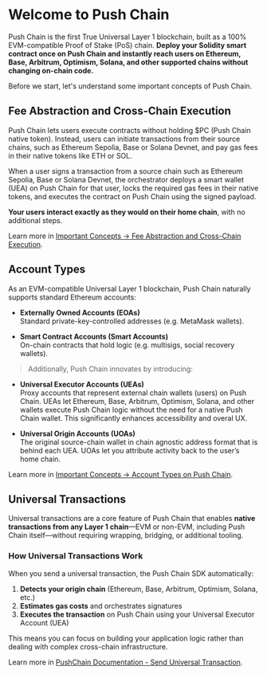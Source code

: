 # Welcome to Push Chain

Push Chain is the first True Universal Layer 1 blockchain, built as a 100% EVM-compatible Proof of Stake (PoS) chain. **Deploy your Solidity smart contract once on Push Chain and instantly reach users on Ethereum, Base, Arbitrum, Optimism, Solana, and other supported chains without changing on-chain code.**

Before we start, let's understand some important concepts of Push Chain.

## Fee Abstraction and Cross-Chain Execution

Push Chain lets users execute contracts without holding $PC (Push Chain native token). Instead, users can initiate transactions from their source chains, such as Ethereum Sepolia, Base or Solana Devnet, and pay gas fees in their native tokens like ETH or SOL.

When a user signs a transaction from a source chain such as Ethereum Sepolia, Base or Solana Devnet, the orchestrator deploys a smart wallet (UEA) on Push Chain for that user, locks the required gas fees in their native tokens, and executes the contract on Push Chain using the signed payload.

**Your users interact exactly as they would on their home chain**, with no additional steps.

Learn more in <a href="https://pushchain.github.io/push-chain-website/pr-preview/pr-1067/docs/chain/important-concepts/#fee-abstraction-and-cross-chain-execution" target="_blank">Important Concepts → Fee Abstraction and Cross-Chain Execution</a>.

## Account Types

As an EVM-compatible Universal Layer 1 blockchain, Push Chain naturally supports standard Ethereum accounts:

- **Externally Owned Accounts (EOAs)**<br />
  Standard private-key-controlled addresses (e.g. MetaMask wallets).

- **Smart Contract Accounts (Smart Accounts)**<br />
  On-chain contracts that hold logic (e.g. multisigs, social recovery wallets).

> Additionally, Push Chain innovates by introducing:

- **Universal Executor Accounts (UEAs)**<br />
  Proxy accounts that represent external chain wallets (users) on Push Chain.
  UEAs let Ethereum, Base, Arbitrum, Optimism, Solana, and other wallets execute Push Chain logic without the need for a native Push Chain wallet. This significantly enhances accessibility and overal UX.

- **Universal Origin Accounts (UOAs)**<br />
  The original source-chain wallet in chain agnostic address format that is behind each UEA.
  UOAs let you attribute activity back to the user’s home chain.

Learn more in <a href="https://pushchain.github.io/push-chain-website/pr-preview/pr-1067/docs/chain/important-concepts/#account-types-on-push-chain" target="_blank">Important Concepts → Account Types on Push Chain</a>.

## Universal Transactions

Universal transactions are a core feature of Push Chain that enables **native transactions from any Layer 1 chain**—EVM or non-EVM, including Push Chain itself—without requiring wrapping, bridging, or additional tooling.

### How Universal Transactions Work

When you send a universal transaction, the Push Chain SDK automatically:

1. **Detects your origin chain** (Ethereum, Base, Arbitrum, Optimism, Solana, etc.)
2. **Estimates gas costs** and orchestrates signatures
3. **Executes the transaction** on Push Chain using your Universal Executor Account (UEA)

This means you can focus on building your application logic rather than dealing with complex cross-chain infrastructure.

Learn more in <a href="https://pushchain.github.io/push-chain-website/pr-preview/pr-1067/docs/chain/build/send-universal-transaction/" target="_blank">PushChain Documentation - Send Universal Transaction</a>.
